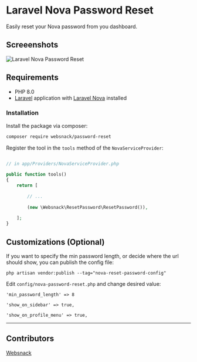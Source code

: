 # Laravel Nova Password Reset

Easily reset your Nova password from you dashboard.


## Screeenshots

![Laravel Nova Password Reset](https://raw.githubusercontent.com/mastani/nova-password-reset/master/screenshot.jpg "Laravel Nova Password Reset")

## Requirements

* PHP 8.0
* [Laravel](https://laravel.com/) application with [Laravel Nova](https://nova.laravel.com/) installed

### Installation

Install the package via composer:
```bash
composer require websnack/password-reset
```

Register the tool in the `tools` method of the `NovaServiceProvider`:
```php

// in app/Providers/NovaServiceProvider.php
 
public function tools()
{
    return [
    
        // ...
        
        (new \Websnack\ResetPassword\ResetPassword()),
        
    ];
}
```

## Customizations (Optional)

If you want to specify the min password length, or decide where the url should show, you can publish the config file:
```
php artisan vendor:publish --tag="nova-reset-password-config"
```

Edit `config/nova-password-reset.php` and change desired value:
```
'min_password_length' => 8

'show_on_sidebar' => true,

'show_on_profile_menu' => true,
```
___

## Contributors
[Websnack](https://github.com/websnack-dk)